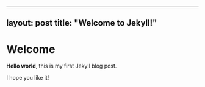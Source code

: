 
---
layout: post
title:  "Welcome to Jekyll!"
---

# Welcome

**Hello world**, this is my first Jekyll blog post.

I hope you like it!